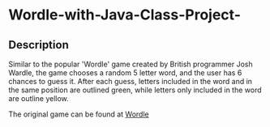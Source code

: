 # Wordle-with-Java-Class-Project-

## Description
Similar to the popular 'Wordle' game created by British programmer Josh Wardle, the game chooses a random 5 letter word, and the user has 6 chances to guess it. After each guess, letters included in the word and in the same position are outlined green, while letters only included in the word are outline yellow.

The original game can be found at [Wordle](https://www.nytimes.com/games/wordle/index.html)
